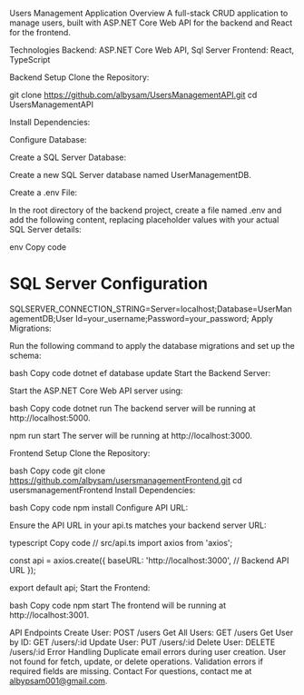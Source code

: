 Users Management Application
Overview
A full-stack CRUD application to manage users, built with ASP.NET Core Web API for the backend and React for the frontend.

Technologies
Backend: ASP.NET Core Web API, Sql Server
Frontend: React, TypeScript

Backend Setup
Clone the Repository:

git clone https://github.com/albysam/UsersManagementAPI.git
cd UsersManagementAPI

Install Dependencies:

Configure Database:

Create a SQL Server Database:

Create a new SQL Server database named UserManagementDB.

Create a .env File:

In the root directory of the backend project, create a file named .env and add the following content, replacing placeholder values with your actual SQL Server details:

env
Copy code
# SQL Server Configuration
SQLSERVER_CONNECTION_STRING=Server=localhost;Database=UserManagementDB;User Id=your_username;Password=your_password;
Apply Migrations:

Run the following command to apply the database migrations and set up the schema:

bash
Copy code
dotnet ef database update
Start the Backend Server:

Start the ASP.NET Core Web API server using:

bash
Copy code
dotnet run
The backend server will be running at http://localhost:5000.


npm run start
The server will be running at http://localhost:3000.

Frontend Setup
Clone the Repository:

bash
Copy code
git clone https://github.com/albysam/usersmanagementFrontend.git
cd usersmanagementFrontend
Install Dependencies:

bash
Copy code
npm install
Configure API URL:

Ensure the API URL in your api.ts matches your backend server URL:

typescript
Copy code
// src/api.ts
import axios from 'axios';

const api = axios.create({
  baseURL: 'http://localhost:3000', // Backend API URL
});

export default api;
Start the Frontend:

bash
Copy code
npm start
The frontend will be running at http://localhost:3001.

API Endpoints
Create User: POST /users
Get All Users: GET /users
Get User by ID: GET /users/:id
Update User: PUT /users/:id
Delete User: DELETE /users/:id
Error Handling
Duplicate email errors during user creation.
User not found for fetch, update, or delete operations.
Validation errors if required fields are missing.
Contact
For questions, contact me at albypsam001@gmail.com.
